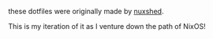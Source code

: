 these dotfiles were originally made by [nuxshed](https://github.com/nuxshed).

This is my iteration of it as I venture down the path of NixOS!
